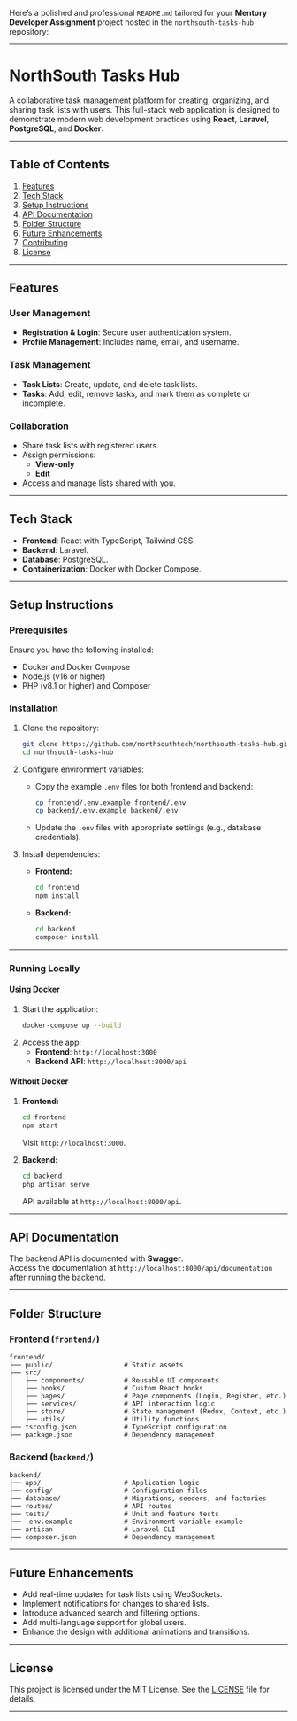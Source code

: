Here’s a polished and professional `README.md` tailored for your **Mentory Developer Assignment** project hosted in the `northsouth-tasks-hub` repository:  

---

# **NorthSouth Tasks Hub**  
A collaborative task management platform for creating, organizing, and sharing task lists with users. This full-stack web application is designed to demonstrate modern web development practices using **React**, **Laravel**, **PostgreSQL**, and **Docker**.  

---

## **Table of Contents**
1. [Features](#features)  
2. [Tech Stack](#tech-stack)  
3. [Setup Instructions](#setup-instructions)  
4. [API Documentation](#api-documentation)  
5. [Folder Structure](#folder-structure)  
6. [Future Enhancements](#future-enhancements)  
7. [Contributing](#contributing)  
8. [License](#license)  

---

## **Features**

### **User Management**
- **Registration & Login**: Secure user authentication system.  
- **Profile Management**: Includes name, email, and username.  

### **Task Management**
- **Task Lists**: Create, update, and delete task lists.  
- **Tasks**: Add, edit, remove tasks, and mark them as complete or incomplete.  

### **Collaboration**
- Share task lists with registered users.  
- Assign permissions:  
  - **View-only**  
  - **Edit**  
- Access and manage lists shared with you.  

---

## **Tech Stack**
- **Frontend**: React with TypeScript, Tailwind CSS.  
- **Backend**: Laravel.  
- **Database**: PostgreSQL.  
- **Containerization**: Docker with Docker Compose.  

---

## **Setup Instructions**

### **Prerequisites**
Ensure you have the following installed:  
- Docker and Docker Compose  
- Node.js (v16 or higher)  
- PHP (v8.1 or higher) and Composer  

### **Installation**
1. Clone the repository:
   ```bash
   git clone https://github.com/northsouthtech/northsouth-tasks-hub.git
   cd northsouth-tasks-hub
   ```

2. Configure environment variables:
   - Copy the example `.env` files for both frontend and backend:
     ```bash
     cp frontend/.env.example frontend/.env
     cp backend/.env.example backend/.env
     ```
   - Update the `.env` files with appropriate settings (e.g., database credentials).  

3. Install dependencies:
   - **Frontend:**
     ```bash
     cd frontend
     npm install
     ```
   - **Backend:**
     ```bash
     cd backend
     composer install
     ```

---

### **Running Locally**

#### **Using Docker**
1. Start the application:
   ```bash
   docker-compose up --build
   ```
2. Access the app:
   - **Frontend**: `http://localhost:3000`  
   - **Backend API**: `http://localhost:8000/api`  

#### **Without Docker**
1. **Frontend:**
   ```bash
   cd frontend
   npm start
   ```
   Visit `http://localhost:3000`.  

2. **Backend:**
   ```bash
   cd backend
   php artisan serve
   ```
   API available at `http://localhost:8000/api`.  

---

## **API Documentation**
The backend API is documented with **Swagger**.  
Access the documentation at `http://localhost:8000/api/documentation` after running the backend.  

---

## **Folder Structure**

### **Frontend** (`frontend/`)
```plaintext
frontend/
├── public/                  # Static assets
├── src/
│   ├── components/          # Reusable UI components
│   ├── hooks/               # Custom React hooks
│   ├── pages/               # Page components (Login, Register, etc.)
│   ├── services/            # API interaction logic
│   ├── store/               # State management (Redux, Context, etc.)
│   ├── utils/               # Utility functions
├── tsconfig.json            # TypeScript configuration
├── package.json             # Dependency management
```

### **Backend** (`backend/`)
```plaintext
backend/
├── app/                     # Application logic
├── config/                  # Configuration files
├── database/                # Migrations, seeders, and factories
├── routes/                  # API routes
├── tests/                   # Unit and feature tests
├── .env.example             # Environment variable example
├── artisan                  # Laravel CLI
├── composer.json            # Dependency management
```

---

## **Future Enhancements**
- Add real-time updates for task lists using WebSockets.  
- Implement notifications for changes to shared lists.  
- Introduce advanced search and filtering options.  
- Add multi-language support for global users.  
- Enhance the design with additional animations and transitions.  

---



## **License**
This project is licensed under the MIT License. See the [LICENSE](LICENSE) file for details.  

---

